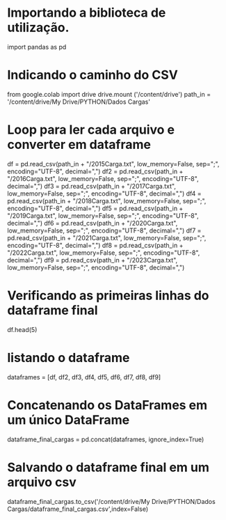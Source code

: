 # Importando a biblioteca de utilização.
import pandas as pd
# Indicando o caminho do CSV
from google.colab import drive
drive.mount ('/content/drive')
path_in = '/content/drive/My Drive/PYTHON/Dados Cargas'
# Loop para ler cada arquivo e converter em dataframe
df = pd.read_csv(path_in + "/2015Carga.txt", low_memory=False, sep=";", encoding="UTF-8", decimal=",")
df2 = pd.read_csv(path_in + "/2016Carga.txt", low_memory=False, sep=";", encoding="UTF-8", decimal=",")
df3 = pd.read_csv(path_in + "/2017Carga.txt", low_memory=False, sep=";", encoding="UTF-8", decimal=",")
df4 = pd.read_csv(path_in + "/2018Carga.txt", low_memory=False, sep=";", encoding="UTF-8", decimal=",")
df5 = pd.read_csv(path_in + "/2019Carga.txt", low_memory=False, sep=";", encoding="UTF-8", decimal=",")
df6 = pd.read_csv(path_in + "/2020Carga.txt", low_memory=False, sep=";", encoding="UTF-8", decimal=",")
df7 = pd.read_csv(path_in + "/2021Carga.txt", low_memory=False, sep=";", encoding="UTF-8", decimal=",")
df8 = pd.read_csv(path_in + "/2022Carga.txt", low_memory=False, sep=";", encoding="UTF-8", decimal=",")
df9 = pd.read_csv(path_in + "/2023Carga.txt", low_memory=False, sep=";", encoding="UTF-8", decimal=",")
# Verificando as primeiras linhas do dataframe final
df.head(5)
# listando o dataframe
dataframes = [df, df2, df3, df4, df5, df6, df7, df8, df9]  
# Concatenando os DataFrames em um único DataFrame
dataframe_final_cargas = pd.concat(dataframes, ignore_index=True)
# Salvando o dataframe final em um arquivo csv
dataframe_final_cargas.to_csv('/content/drive/My Drive/PYTHON/Dados Cargas/dataframe_final_cargas.csv',index=False)
